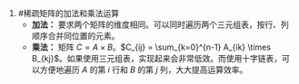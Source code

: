 1. #稀疏矩阵的加法和乘法运算 
	*   **加法：** 要求两个矩阵的维度相同。可以同时遍历两个三元组表，按行、列顺序合并同位置的元素。
    *   **乘法：** 矩阵 $C = A \times B$。$C_{ij} = \sum_{k=0}^{n-1} A_{ik} \times B_{kj}$。如果使用三元组表，实现起来会非常低效。而使用十字链表，可以方便地遍历 $A$ 的第 $i$ 行和 $B$ 的第 $j$ 列，大大提高运算效率。